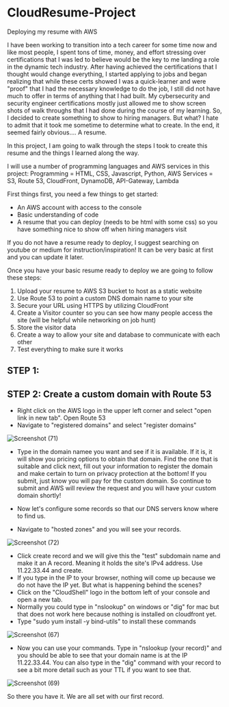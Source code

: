 # CloudResume-Project
Deploying my resume with AWS

I have been working to transition into a tech career for some time now and like most people, I spent tons of time, money, and effort stressing over certifications that I was led to believe would be the key to me landing a role in the dynamic tech industry. After having achieved the certifications that I thought would change everything, I started applying to jobs and began realizing that while these certs showed I was a quick-learner and were "proof" that I had the necessary knowledge to do the job, I still did not have much to offer in terms of anything that I had built. My cybersecurity and security engineer certifications mostly just allowed me to show screen shots of walk throughs that I had done during the course of my learning. So, I decided to create something to show to hiring managers. But what? I hate to admit that it took me sometime to determine what to create. In the end, it seemed fairly obvious.... A resume.

In this project, I am going to walk through the steps I took to create this resume and the things I learned along the way.

I will use a number of programming languages and AWS services in this project:
Programming = HTML, CSS, Javascript, Python,
AWS Services = S3, Route 53, CloudFront, DynamoDB, API-Gateway, Lambda 

First things first, you need a few things to get started:
- An AWS account with access to the console
- Basic understanding of code
- A resume that you can deploy (needs to be html with some css) so you have something nice to show off when hiring managers visit

If you do not have a resume ready to deploy, I suggest searching on youtube or medium for instruction/inspiration! It can be very basic at first and you can update it later.

Once you have your basic resume ready to deploy we are going to follow these steps:
1. Upload your resume to AWS S3 bucket to host as a static website
2. Use Route 53 to point a custom DNS domain name to your site
3. Secure your URL using HTTPS by utilizing CloudFront
4. Create a Visitor counter so you can see how many people access the site (will be helpful while networking on job hunt)
5. Store the visitor data
6. Create a way to allow your site and database to communicate with each other
7. Test everything to make sure it works

STEP 1:
---



STEP 2: Create a custom domain with Route 53
---
* Right click on the AWS logo in the upper left corner and select "open link in new tab". Open Route 53
* Navigate to "registered domains" and select "register domains"
  
![Screenshot (71)](https://github.com/user-attachments/assets/207e400f-4891-4aad-b086-9ea9107a7f17)

* Type in the domain namee you want and see if it is available. If it is, it will show you pricing options to obtain that domain. Find the one that is suitable and click next, fill out your information to register the domain and make certain to turn on privacy protection at the bottom! If you submit, just know you will pay for the custom domain. So continue to submit and AWS will review the request and you will have your custom domain shortly!

* Now let's configure some records so that our DNS servers know where to find us.
* Navigate to "hosted zones" and you will see your records.

![Screenshot (72)](https://github.com/user-attachments/assets/5d10db9c-c3d4-4f18-8e1a-cac19267050f)

* Click create record and we will give this the "test" subdomain name and make it an A record. Meaning it holds the site's IPv4 address. Use 11.22.33.44 and create.
* If you type in the IP to your browser, nothing will come up because we do not have the IP yet. But what is happening behind the scenes?
* Click on the "CloudShell" logo in the bottom left of your console and open a new tab.
* Normally you could type in "nslookup" on windows or "dig" for mac but that does not work here because nothing is installed on cloudfront yet.
* Type "sudo yum install -y bind-utils" to install these commands
  
![Screenshot (67)](https://github.com/user-attachments/assets/7e53cd4c-4d7d-4506-bec4-9d3aa3764712)

* Now you can use your commands. Type in "nslookup (your record)" and you should be able to see that your domain name is at the IP 11.22.33.44. You can also type in the "dig" command with your record to see a bit more detail such as your TTL if you want to see that.
  
![Screenshot (69)](https://github.com/user-attachments/assets/a52dcfb2-f16b-45dd-88a7-8dc4de743d54)

So there you have it. We are all set with our first record.
